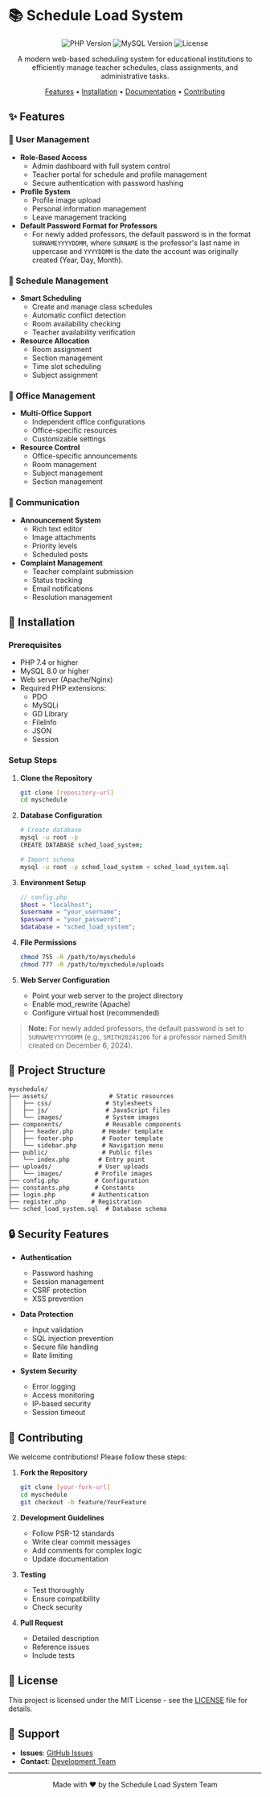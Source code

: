 # 📚 Schedule Load System

<div align="center">

![PHP Version](https://img.shields.io/badge/PHP-7.4%2B-blue)
![MySQL Version](https://img.shields.io/badge/MySQL-8.0%2B-orange)
![License](https://img.shields.io/badge/License-MIT-green)

A modern web-based scheduling system for educational institutions to efficiently manage teacher schedules, class assignments, and administrative tasks.

[Features](#-features) • [Installation](#-installation) • [Documentation](#-documentation) • [Contributing](#-contributing)

</div>

## ✨ Features

### 👥 User Management
- **Role-Based Access**
  - Admin dashboard with full system control
  - Teacher portal for schedule and profile management
  - Secure authentication with password hashing
- **Profile System**
  - Profile image upload
  - Personal information management
  - Leave management tracking
- **Default Password Format for Professors**
  - For newly added professors, the default password is in the format `SURNAMEYYYYDDMM`, where `SURNAME` is the professor's last name in uppercase and `YYYYDDMM` is the date the account was originally created (Year, Day, Month).

### 📅 Schedule Management
- **Smart Scheduling**
  - Create and manage class schedules
  - Automatic conflict detection
  - Room availability checking
  - Teacher availability verification
- **Resource Allocation**
  - Room assignment
  - Section management
  - Time slot scheduling
  - Subject assignment

### 🏢 Office Management
- **Multi-Office Support**
  - Independent office configurations
  - Office-specific resources
  - Customizable settings
- **Resource Control**
  - Office-specific announcements
  - Room management
  - Subject management
  - Section management

### 📢 Communication
- **Announcement System**
  - Rich text editor
  - Image attachments
  - Priority levels
  - Scheduled posts
- **Complaint Management**
  - Teacher complaint submission
  - Status tracking
  - Email notifications
  - Resolution management

## 🚀 Installation

### Prerequisites
- PHP 7.4 or higher
- MySQL 8.0 or higher
- Web server (Apache/Nginx)
- Required PHP extensions:
  - PDO
  - MySQLi
  - GD Library
  - FileInfo
  - JSON
  - Session

### Setup Steps

1. **Clone the Repository**
   ```bash
   git clone [repository-url]
   cd myschedule
   ```

2. **Database Configuration**
   ```bash
   # Create database
   mysql -u root -p
   CREATE DATABASE sched_load_system;
   
   # Import schema
   mysql -u root -p sched_load_system < sched_load_system.sql
   ```

3. **Environment Setup**
   ```php
   // config.php
   $host = "localhost";
   $username = "your_username";
   $password = "your_password";
   $database = "sched_load_system";
   ```

4. **File Permissions**
   ```bash
   chmod 755 -R /path/to/myschedule
   chmod 777 -R /path/to/myschedule/uploads
   ```

5. **Web Server Configuration**
   - Point your web server to the project directory
   - Enable mod_rewrite (Apache)
   - Configure virtual host (recommended)

> **Note:** For newly added professors, the default password is set to `SURNAMEYYYYDDMM` (e.g., `SMITH20241206` for a professor named Smith created on December 6, 2024).

## 📁 Project Structure

```
myschedule/
├── assets/                 # Static resources
│   ├── css/               # Stylesheets
│   ├── js/                # JavaScript files
│   └── images/            # System images
├── components/            # Reusable components
│   ├── header.php        # Header template
│   ├── footer.php        # Footer template
│   └── sidebar.php       # Navigation menu
├── public/               # Public files
│   └── index.php        # Entry point
├── uploads/             # User uploads
│   └── images/         # Profile images
├── config.php          # Configuration
├── constants.php       # Constants
├── login.php          # Authentication
├── register.php       # Registration
└── sched_load_system.sql  # Database schema
```

## 🔒 Security Features

- **Authentication**
  - Password hashing
  - Session management
  - CSRF protection
  - XSS prevention

- **Data Protection**
  - Input validation
  - SQL injection prevention
  - Secure file handling
  - Rate limiting

- **System Security**
  - Error logging
  - Access monitoring
  - IP-based security
  - Session timeout

## 🤝 Contributing

We welcome contributions! Please follow these steps:

1. **Fork the Repository**
   ```bash
   git clone [your-fork-url]
   cd myschedule
   git checkout -b feature/YourFeature
   ```

2. **Development Guidelines**
   - Follow PSR-12 standards
   - Write clear commit messages
   - Add comments for complex logic
   - Update documentation

3. **Testing**
   - Test thoroughly
   - Ensure compatibility
   - Check security

4. **Pull Request**
   - Detailed description
   - Reference issues
   - Include tests

## 📝 License

This project is licensed under the MIT License - see the [LICENSE](LICENSE) file for details.

## 💬 Support

- **Issues**: [GitHub Issues](issues-link)
- **Contact**: [Development Team](seandavenn@gmmail.com)

---

<div align="center">

Made with ❤️ by the Schedule Load System Team

</div> 